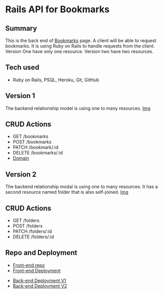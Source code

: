 # Rails API for Bookmarks
## Summary
This is the back end of [Bookmarks](bookmarks-page) page. A client will be able to request bookmarks. It is using Ruby on Rails to handle requests from the client. Version One have only one resource. Version two have two resources.

## Tech used
- Ruby on Rails, PSQL, Heroku, Git, GitHub

## Version 1
The backend relationship model is using one to many resources.
[Img](https://i.imgur.com/NZcQJie.png)

## CRUD Actions
- GET /bookmarks
- POST /bookmarks
- PATCH /bookmark/:id
- DELETE /bookmarks/:id
- [Domain](https://rail-heroku-project-temple.herokuapp.com/)

## Version 2
The backend relationship modal is using one to many resources. It has a second
resource named folder that is also self-joined.
[Img](https://i.imgur.com/ETTBLPn.png)

## CRUD Actions
- GET /folders
- POST /folders
- PATCH /folders/:id
- DELETE /folders/:id

## Repo and Deployment
- [Front-end repo](https://github.com/TakyiuLo/rail-Heroku-Front-End)
- [Front-end Deployment](https://takyiulo.github.io/rail-Heroku-Front-End)
<!-- - [Back-end Repo](https://github.com/TakyiuLo/rail-Heroku-Back-End) -->
- [Back-end Deployment V1](https://rail-heroku-project-temple.herokuapp.com/bookmarks)
- [Back-end Deployment V2](https://rail-heroku-project-temple.herokuapp.com/folders)

<!-- Links -->
[bookmarks-page]: https://takyiulo.github.io/rail-Heroku-Front-End

